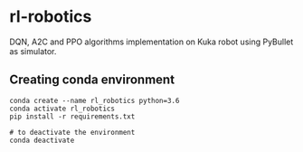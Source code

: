 # rl-robotics
DQN, A2C and PPO algorithms implementation on Kuka robot using PyBullet as simulator. 

## Creating conda environment

```
conda create --name rl_robotics python=3.6
conda activate rl_robotics
pip install -r requirements.txt

# to deactivate the environment
conda deactivate
```